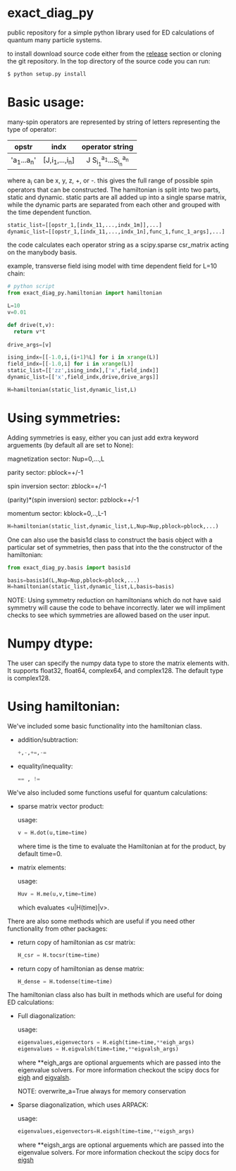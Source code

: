 # exact_diag_py
public repository for a simple python library used for ED calculations of quantum many particle systems.

to install download source code either from the [release](https://github.com/weinbe58/exact_diag_py/releases) section or cloning the git repository. In the top directory of the source code you can run:

```bash
$ python setup.py install
```

# Basic usage:

many-spin operators are represented by string of letters representing the type of operator:

|      opstr       |      indx      |        operator string      |
|:----------------:|:--------------:|:---------------------------:|
|'a<sub>1</sub>...a<sub>n</sub>'|[J,i<sub>1</sub>,...,i<sub>n</sub>]|J S<sub>i<sub>1</sub></sub><sup>a<sub>1</sub></sup>...S<sub>i<sub>n</sub></sub><sup>a<sub>n</sub></sup>|

where a<sub>i</sub> can be x, y, z, +, or -. this gives the full range of possible spin operators that can be constructed. The hamiltonian is split into two parts, static and dynamic. static parts are all added up into a single sparse matrix, while the dynamic parts are separated from each other and grouped with the time dependent function.

```python
static_list=[[opstr_1,[indx_11,...,indx_1m]],...]
dynamic_list=[[opstr_1,[indx_11,...,indx_1n],func_1,func_1_args],...]
```

the code calculates each operator string as a scipy.sparse csr_matrix acting on the manybody basis.

example, transverse field ising model with time dependent field for L=10 chain:

```python
# python script
from exact_diag_py.hamiltonian import hamiltonian

L=10
v=0.01

def drive(t,v):
  return v*t
  
drive_args=[v]

ising_indx=[[-1.0,i,(i+1)%L] for i in xrange(L)]
field_indx=[[-1.0,i] for i in xrange(L)]
static_list=[['zz',ising_indx],['x',field_indx]]
dynamic_list=[['x',field_indx,drive,drive_args]]

H=hamiltonian(static_list,dynamic_list,L)
```

# Using symmetries:
Adding symmetries is easy, either you can just add extra keyword arguements (by default all are set to None):

magnetization sector:
Nup=0,...,L 

parity sector:
pblock=+/-1

spin inversion sector:
zblock=+/-1

(parity)*(spin inversion) sector:
pzblock=+/-1

momentum sector:
kblock=0,..,L-1

```python
H=hamiltonian(static_list,dynamic_list,L,Nup=Nup,pblock=pblock,...)
```

One can also use the basis1d class to construct the basis object with a particular set of symmetries, then pass that into the the constructor of the hamiltonian:

```python
from exact_diag_py.basis import basis1d

basis=basis1d(L,Nup=Nup,pblock=pblock,...)
H=hamiltonian(static_list,dynamic_list,L,basis=basis)
```
NOTE: Using symmetry reduction on hamiltonians which do not have said symmetry will cause the code to behave incorrectly. later we will impliment checks to see which symmetries are allowed based on the user input.

# Numpy dtype:
The user can specify the numpy data type to store the matrix elements with. It supports float32, float64, complex64, and complex128. The default type is complex128.

# Using hamiltonian:
We've included some basic functionality into the hamiltonian class.
* addition/subtraction:

  ```python
  +,-,+=,-=
  ```
* equality/inequality:

  ```python 
  == , !=
  ```
We've also included some functions useful for quantum calculations:

* sparse matrix vector product:

  usage:
    ```python
    v = H.dot(u,time=time)
    ```
  where time is the time to evaluate the Hamiltonian at for the product, by default time=0.
  
* matrix elements:

  usage:
    ```python
    Huv = H.me(u,v,time=time)
    ```
  which evaluates <u|H(time)|v>.
  
There are also some methods which are useful if you need other functionality from other packages:

* return copy of hamiltonian as csr matrix: 
  ```python
  H_csr = H.tocsr(time=time)
  ```
  
* return copy of hamiltonian as dense matrix: 
  ```python
  H_dense = H.todense(time=time)
  ```

The hamiltonian class also has built in methods which are useful for doing ED calculations:

* Full diagonalization:

  usage:
    ```python
    eigenvalues,eigenvectors = H.eigh(time=time,**eigh_args)
    eigenvalues = H.eigvalsh(time=time,**eigvalsh_args)
    ```
  where **eigh_args are optional arguements which are passed into the eigenvalue solvers. For more information checkout the scipy docs for [eigh](http://docs.scipy.org/doc/scipy-0.14.0/reference/generated/scipy.linalg.eigh.html#scipy.linalg.eigh) and [eigvalsh](http://docs.scipy.org/doc/scipy-0.14.0/reference/generated/scipy.linalg.eigvalsh.html#scipy.linalg.eigvalsh). 
  
  NOTE: overwrite_a=True always for memory conservation

* Sparse diagonalization, which uses ARPACK:

  usage:
    ```python
    eigenvalues,eigenvectors=H.eigsh(time=time,**eigsh_args)
    ```
  where **eigsh_args are optional arguements which are passed into the eigenvalue solvers. For more information checkout the scipy docs for [eigsh](http://docs.scipy.org/doc/scipy-0.14.0/reference/generated/scipy.sparse.linalg.eigsh.html)


